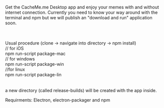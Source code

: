 Get the CacheMe.me Desktop app and enjoy your memes with and without internet connection. Currently you need to know your way around with the terminal and npm but we will publish an "download and run" application soon. 

<br>
<br>
Usual procedure (clone -> navigate into directory -> npm install) <br>
// for iOS<br>
npm run-script package-mac <br>
// for windows<br>
npm run-script package-win <br>
//for linux<br>
npm run-script package-lin 
<br><br><br>
a new directory (called release-builds) will be created with the app inside.


Requirments: Electron, electron-packager and npm 


